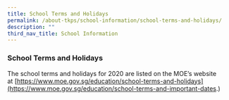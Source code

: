```yaml
---
title: School Terms and Holidays
permalink: /about-tkps/school-information/school-terms-and-holidays/
description: ""
third_nav_title: School Information
---
```

### **School Terms and Holidays**
The school terms and holidays for 2020 are listed on the MOE’s website at [https://www.moe.gov.sg/education/school-terms-and-holidays](https://www.moe.gov.sg/education/school-terms-and-important-dates.)